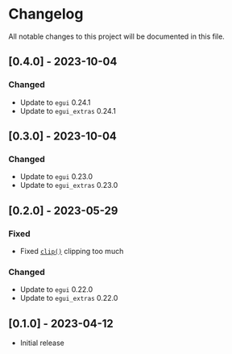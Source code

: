 # Changelog

All notable changes to this project will be documented in this file.

## [0.4.0] - 2023-10-04

### Changed

- Update to `egui` 0.24.1
- Update to `egui_extras` 0.24.1

## [0.3.0] - 2023-10-04

### Changed

- Update to `egui` 0.23.0
- Update to `egui_extras` 0.23.0

## [0.2.0] - 2023-05-29

### Fixed

- Fixed [`clip()`](https://docs.rs/egui_grid/latest/egui_grid/struct.GridBuilder.html#method.clip) clipping too much

### Changed

- Update to `egui` 0.22.0
- Update to `egui_extras` 0.22.0

## [0.1.0] - 2023-04-12

- Initial release 